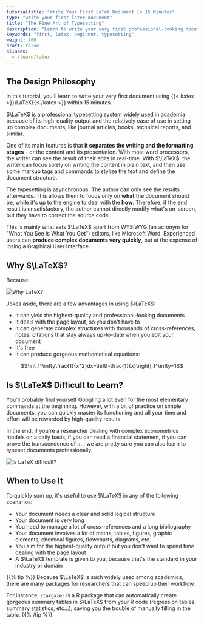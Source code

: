 ```yaml
---
tutorialtitle: "Write Your First LaTeX Document in 15 Minutes"
type: "write-your-first-latex-document"
title: "The Fine Art of Typesetting"
description: "Learn to write your very first professional-looking document with LaTeX."
keywords: "first, latex, beginner, typesetting"
weight: 100
draft: false
aliases:
  - /learn/latex
---
```


## The Design Philosophy

In this tutorial, you'll learn to write your very first document using {{< katex >}}\LaTeX{{< /katex >}} within 15 minutes.

[$\LaTeX$](https://www.latex-project.org) is a professional typesetting system widely used in academia because of its high-quality output and the relatively ease of use in setting up complex documents, like journal articles, books, technical reports, and similar.

One of its main features is that **it separates the writing and the formatting stages** - or the content and its presentation. With most word processors, the writer can see the result of their edits in real-time. With $\LaTeX$, the writer can focus solely on writing the content in plain text, and then use some markup tags and commands to stylize the text and define the document structure.

The typesetting is asynchronous. The author can only see the results afterwards. This allows them to focus only on **what** the document should be, while it's up to the engine to deal with the **how**. Therefore, if the end result is unsatisfactory, the author cannot directly modify what's on-screen, but they have to correct the source code.

This is mainly what sets $\LaTeX$ apart from WYSIWYG (an acronym for "What You See Is What You Get") editors, like Microsoft Word. Experienced users can **produce complex documents very quickly**, but at the expense of losing a Graphical User Interface.

## Why $\LaTeX$?

Because:

![Why LaTeX?](../img/why-latex.png)

Jokes aside, there are a few advantages in using $\LaTeX$:

- It can yield the highest-quality and professional-looking documents
- It deals with the page layout, so you don't have to
- It can generate complex structures with thousands of cross-references, notes, citations that stay always up-to-date when you edit your document
- It's free
- It can produce gorgeous mathematical equations:

$$\int_1^\infty\frac{1}{x^2}dx=\left[-\frac{1}{x}\right]_1^\infty=1$$

## Is $\LaTeX$ Difficult to Learn?

You'll probably find yourself Googling a lot even for the most elementary commands at the beginning. However, with a bit of practice on simple documents, you can quickly master its functioning and all your time and effort will be rewarded by high-quality results.

In the end, if you're a researcher dealing with complex econometrics models on a daily basis, if you can read a financial statement, if you can prove the transcendence of $\pi$... we are pretty sure you can also learn to typeset documents professionally.

![Is LaTeX difficult?](../img/latex-comparison.jpg)

## When to Use It

To quickly sum up, it's useful to use $\LaTeX$ in any of the following scenarios:

- Your document needs a clear and solid logical structure
- Your document is very long
- You need to manage a lot of cross-references and a long bibliography
- Your document involves a lot of maths, tables, figures, graphic elements, chemical figures, flowcharts, diagrams, etc.
- You aim for the highest-quality output but you don't want to spend time dealing with the page layout
- A $\LaTeX$ template is given to you, because that's the standard in your industry or domain

{{% tip %}}
Because $\LaTeX$ is such widely used among academics, there are many packages for researchers that can speed up their workflow.

For instance, `stargazer` is a R package that can automatically create gorgeous summary tables in $\LaTeX$ from your R code (regression tables, summary statistics, etc...), saving you the trouble of manually filling in the table.
{{% /tip %}}

